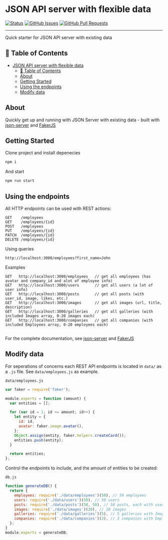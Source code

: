 # JSON API server with flexible data

[![Status](https://img.shields.io/badge/status-active-success.svg)]()
[![GitHub Issues](https://img.shields.io/github/issues/bgpedersen/json-server-with-data.svg)](https://github.com/bgpedersen/json-server-with-data/issues)
[![GitHub Pull Requests](https://img.shields.io/github/issues-pr/bgpedersen/json-server-with-data.svg)](https://github.com/bgpedersen/json-server-with-data/pulls)

---

Quick starter for JSON API server with existing data

## 📝 Table of Contents

- [JSON API server with flexible data](#json-api-server-with-flexible-data)
  - [📝 Table of Contents](#%f0%9f%93%9d-table-of-contents)
  - [About](#about)
  - [Getting Started](#getting-started)
  - [Using the endpoints](#using-the-endpoints)
  - [Modify data](#modify-data)

## About

Quickly get up and running with JSON Server with existing data - built with [json-server](https://github.com/typicode/json-server) and [FakerJS](https://github.com/marak/Faker.js/)

## Getting Started

Clone project and install depenecies

```bash
npm i
```

And start

```bash
npm run start
```

## Using the endpoints

All HTTP endpoints can be used with REST actions:

```text
GET    /employees
GET    /employees/{id}
POST   /employees
PUT    /employees/{id}
PATCH  /employees/{id}
DELETE /employees/{id}
```

Using queries

```text
http://localhost:3000/employees?first_name=John
```

Examples

```text
GET   http://localhost:3000/employees   // get all employees (has avatar and company_id and alot of employee info)
GET   http://localhost:3000/users       // get all users (a lot of user info)
GET   http://localhost:3000/posts       // get all posts (with user_id, image, likes, etc.)
GET   http://localhost:3000/images      // get all images (url, title, description)
GET   http://localhost:3000/galleries   // get all galleries (with included Images array, 0-20 images each)
GET   http://localhost:3000/companies   // get all companies (with included Employees array, 0-20 employees each)


```

For the complete documentation, see [json-server](https://github.com/typicode/json-server) and [FakerJS](https://github.com/marak/Faker.js/)

## Modify data

For seperations of concerns each REST API endpoints is located in `data/` as a `.js` file. See `data/employees.js` as example.

`data/employees.js`

```javascript
var faker = require('faker');

module.exports = function (amount) {
  var entities = [];

  for (var id = 1; id <= amount; id++) {
    let entity = {
      id: id,
      avatar: faker.image.avatar(),
    };
    Object.assign(entity, faker.helpers.createCard());
    entities.push(entity);
  }

  return entities;
};
```

Control the endpoints to include, and the amount of entities to be created:

`db.js`

```javascript
function generateDB() {
  return {
    employees: require('./data/employees')(50), // 50 employees
    users: require('./data/users')(50), // 50 users
    posts: require('./data/posts')(50, 50), // 50 posts, each with user id from 1-50 (second argument is userCount)
    images: require('./data/images')(20), // 20 images
    galleries: require('./data/galleries')(5), // 5 galleries with Image array of 0-20 images
    companies: require('./data/companies')(3), // 3 companies with Employees array of 0-20 employees
  };
}
module.exports = generateDB;
```
